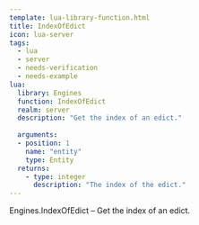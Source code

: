 ```yaml
---
template: lua-library-function.html
title: IndexOfEdict
icon: lua-server
tags:
  - lua
  - server
  - needs-verification
  - needs-example
lua:
  library: Engines
  function: IndexOfEdict
  realm: server
  description: "Get the index of an edict."
  
  arguments:
  - position: 1
    name: "entity"
    type: Entity
  returns:
    - type: integer
      description: "The index of the edict."
---
```


<div class="lua__search__keywords">
Engines.IndexOfEdict &#x2013; Get the index of an edict.
</div>
